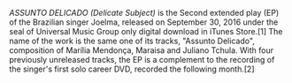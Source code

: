 _ASSUNTO DELICADO_ _(Delicate Subject)_ is the Second extended play (EP) of the Brazilian singer Joelma, released on September 30, 2016 under the seal of Universal Music Group only digital download in iTunes Store.[1] The name of the work is the same one of its tracks, "Assunto Delicado", composition of Marília Mendonça, Maraisa and Juliano Tchula. With four previously unreleased tracks, the EP is a complement to the recording of the singer's first solo career DVD, recorded the following month.[2]
